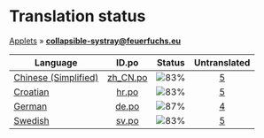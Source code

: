 # Translation status
[Applets](../../README.md) &#187; **collapsible-systray@feuerfuchs.eu**

Language | ID.po | Status | Untranslated
---------|:--:|:------:|:-----------:
[Chinese (Simplified)](../../language-status/zh_CN.md) | [zh_CN.po](po/zh_CN.po) | ![83%](http://progressed.io/bar/83) | [5](untranslated-po/zh_CN.md)
[Croatian](../../language-status/hr.md) | [hr.po](po/hr.po) | ![83%](http://progressed.io/bar/83) | [5](untranslated-po/hr.md)
[German](../../language-status/de.md) | [de.po](po/de.po) | ![87%](http://progressed.io/bar/87) | [4](untranslated-po/de.md)
[Swedish](../../language-status/sv.md) | [sv.po](po/sv.po) | ![83%](http://progressed.io/bar/83) | [5](untranslated-po/sv.md)
